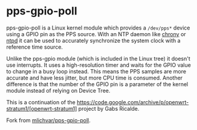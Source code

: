 # pps-gpio-poll

pps-gpio-poll is a Linux kernel module which provides a `/dev/pps*` device
using a GPIO pin as the PPS source. With an NTP daemon like
[chrony](https://chrony.tuxfamily.org) or [ntpd](https://www.ntp.org) it can be
used to accurately synchronize the system clock with a reference time source.

Unlike the pps-gpio module (which is included in the Linux tree) it doesn't
use interrupts. It uses a high-resolution timer and waits for the GPIO value to
change in a busy loop instead. This means the PPS samples are more accurate and
have less jitter, but more CPU time is consumed. Another difference is that the
number of the GPIO pin is a parameter of the kernel module instead of relying
on Device Tree.

This is a continuation of the
https://code.google.com/archive/p/openwrt-stratum1/[openwrt-stratum1] project
by Gabs Ricalde.

Fork from [mlichvar/pps-gpio-poll](https://github.com/mlichvar/pps-gpio-poll).